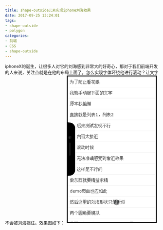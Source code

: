 ```yaml
---
title: shape-outside元素实现iphone刘海效果
date: 2017-09-25 13:24:01
tags: 
- shape-outside
- polygon
categories:
- 前端
- CSS
- shape-outside
---
```

iphoneX的诞生，让很多人对它的刘海感到非常大的好奇心，那对于我们前端开发的人来说，关注点就是在他的布局上面了，怎么实现字体环绕他进行滚动？让文字不会被刘海挡住。效果图如下：
![image](https://raw.githubusercontent.com/chenjiaobin/chenjiaobin.github.io/Source/themes/raytaylorism/source/css/images/shape.gif)
